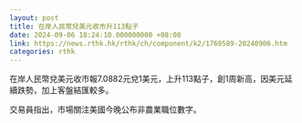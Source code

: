 ```yaml
---
layout: post
title: 在岸人民幣兌美元收市升113點子
date: 2024-09-06 18:24:10.000000000 +08:00
link: https://news.rthk.hk/rthk/ch/component/k2/1769589-20240906.htm
categories: rthk
---
```


在岸人民幣兌美元收市報7.0882元兌1美元，上升113點子，創1周新高，因美元延續跌勢，加上客盤結匯較多。

交易員指出，市場關注美國今晚公布非農業職位數字。
